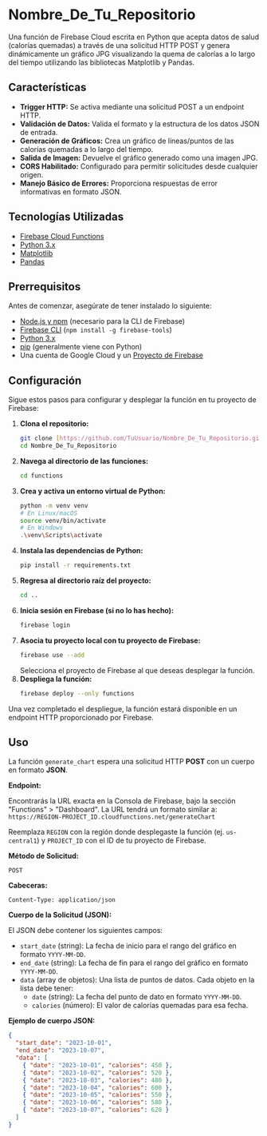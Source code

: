 # Nombre_De_Tu_Repositorio

Una función de Firebase Cloud escrita en Python que acepta datos de salud (calorías quemadas) a través de una solicitud HTTP POST y genera dinámicamente un gráfico JPG visualizando la quema de calorías a lo largo del tiempo utilizando las bibliotecas Matplotlib y Pandas.

## Características

* **Trigger HTTP:** Se activa mediante una solicitud POST a un endpoint HTTP.
* **Validación de Datos:** Valida el formato y la estructura de los datos JSON de entrada.
* **Generación de Gráficos:** Crea un gráfico de líneas/puntos de las calorías quemadas a lo largo del tiempo.
* **Salida de Imagen:** Devuelve el gráfico generado como una imagen JPG.
* **CORS Habilitado:** Configurado para permitir solicitudes desde cualquier origen.
* **Manejo Básico de Errores:** Proporciona respuestas de error informativas en formato JSON.

## Tecnologías Utilizadas

* [Firebase Cloud Functions](https://firebase.google.com/docs/functions)
* [Python 3.x](https://www.python.org/)
* [Matplotlib](https://matplotlib.org/)
* [Pandas](https://pandas.pydata.org/)

## Prerrequisitos

Antes de comenzar, asegúrate de tener instalado lo siguiente:

* [Node.js y npm](https://nodejs.org/) (necesario para la CLI de Firebase)
* [Firebase CLI](https://firebase.google.com/docs/cli) (`npm install -g firebase-tools`)
* [Python 3.x](https://www.python.org/downloads/)
* [pip](https://pip.pypa.io/en/stable/installation/) (generalmente viene con Python)
* Una cuenta de Google Cloud y un [Proyecto de Firebase](https://console.firebase.google.com/)

## Configuración

Sigue estos pasos para configurar y desplegar la función en tu proyecto de Firebase:

1.  **Clona el repositorio:**
    ```bash
    git clone [https://github.com/TuUsuario/Nombre_De_Tu_Repositorio.git](https://github.com/TuUsuario/Nombre_De_Tu_Repositorio.git)
    cd Nombre_De_Tu_Repositorio
    ```
2.  **Navega al directorio de las funciones:**
    ```bash
    cd functions
    ```
3.  **Crea y activa un entorno virtual de Python:**
    ```bash
    python -m venv venv
    # En Linux/macOS
    source venv/bin/activate
    # En Windows
    .\venv\Scripts\activate
    ```
4.  **Instala las dependencias de Python:**
    ```bash
    pip install -r requirements.txt
    ```
5.  **Regresa al directorio raíz del proyecto:**
    ```bash
    cd ..
    ```
6.  **Inicia sesión en Firebase (si no lo has hecho):**
    ```bash
    firebase login
    ```
7.  **Asocia tu proyecto local con tu proyecto de Firebase:**
    ```bash
    firebase use --add
    ```
    Selecciona el proyecto de Firebase al que deseas desplegar la función.
8.  **Despliega la función:**
    ```bash
    firebase deploy --only functions
    ```

Una vez completado el despliegue, la función estará disponible en un endpoint HTTP proporcionado por Firebase.

## Uso

La función `generate_chart` espera una solicitud HTTP **POST** con un cuerpo en formato **JSON**.

**Endpoint:**

Encontrarás la URL exacta en la Consola de Firebase, bajo la sección "Functions" > "Dashboard". La URL tendrá un formato similar a:
`https://REGION-PROJECT_ID.cloudfunctions.net/generateChart`

Reemplaza `REGION` con la región donde desplegaste la función (ej. `us-central1`) y `PROJECT_ID` con el ID de tu proyecto de Firebase.

**Método de Solicitud:**

`POST`

**Cabeceras:**

`Content-Type: application/json`

**Cuerpo de la Solicitud (JSON):**

El JSON debe contener los siguientes campos:

* `start_date` (string): La fecha de inicio para el rango del gráfico en formato `YYYY-MM-DD`.
* `end_date` (string): La fecha de fin para el rango del gráfico en formato `YYYY-MM-DD`.
* `data` (array de objetos): Una lista de puntos de datos. Cada objeto en la lista debe tener:
    * `date` (string): La fecha del punto de dato en formato `YYYY-MM-DD`.
    * `calories` (número): El valor de calorías quemadas para esa fecha.

**Ejemplo de cuerpo JSON:**

```json
{
  "start_date": "2023-10-01",
  "end_date": "2023-10-07",
  "data": [
    { "date": "2023-10-01", "calories": 450 },
    { "date": "2023-10-02", "calories": 520 },
    { "date": "2023-10-03", "calories": 480 },
    { "date": "2023-10-04", "calories": 600 },
    { "date": "2023-10-05", "calories": 550 },
    { "date": "2023-10-06", "calories": 580 },
    { "date": "2023-10-07", "calories": 620 }
  ]
}
